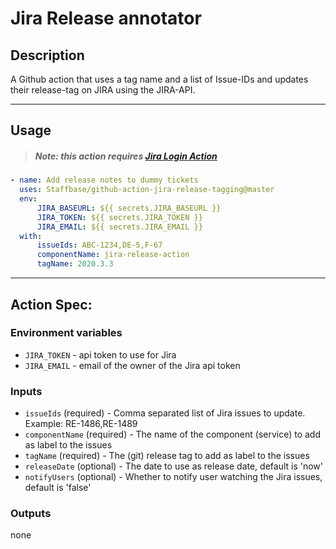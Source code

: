 # Jira Release annotator

## Description

A Github action that uses a tag name and a list of Issue-IDs and updates their release-tag on JIRA using the JIRA-API.

---

## Usage

> ##### Note: this action requires [Jira Login Action](https://github.com/marketplace/actions/jira-login)

```yaml
- name: Add release notes to dummy tickets
  uses: Staffbase/github-action-jira-release-tagging@master
  env:
      JIRA_BASEURL: ${{ secrets.JIRA_BASEURL }}
      JIRA_TOKEN: ${{ secrets.JIRA_TOKEN }}
      JIRA_EMAIL: ${{ secrets.JIRA_EMAIL }}
  with:
      issueIds: ABC-1234,DE-5,F-67
      componentName: jira-release-action
      tagName: 2020.3.3
```

---

## Action Spec:

### Environment variables

-   `JIRA_TOKEN` - api token to use for Jira
-   `JIRA_EMAIL` - email of the owner of the Jira api token

### Inputs

-   `issueIds` (required) - Comma separated list of Jira issues to update. Example: RE-1486,RE-1489
-   `componentName` (required) - The name of the component (service) to add as label to the issues
-   `tagName` (required) - The (git) release tag to add as label to the issues
-   `releaseDate` (optional) - The date to use as release date, default is 'now'
-   `notifyUsers` (optional) - Whether to notify user watching the Jira issues, default is 'false'

### Outputs

none
